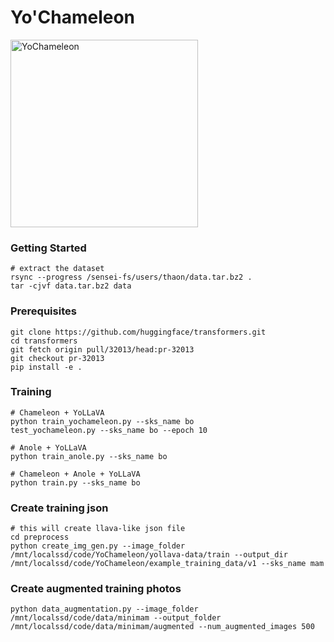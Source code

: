 # Yo'Chameleon

<img src="./images/yochameleon.png" alt="YoChameleon" width="300">

### Getting Started

```
# extract the dataset
rsync --progress /sensei-fs/users/thaon/data.tar.bz2 .
tar -cjvf data.tar.bz2 data
```

### Prerequisites

```
git clone https://github.com/huggingface/transformers.git
cd transformers
git fetch origin pull/32013/head:pr-32013
git checkout pr-32013
pip install -e .
```

### Training

```
# Chameleon + YoLLaVA
python train_yochameleon.py --sks_name bo
test_yochameleon.py --sks_name bo --epoch 10

# Anole + YoLLaVA
python train_anole.py --sks_name bo

# Chameleon + Anole + YoLLaVA
python train.py --sks_name bo
```

### Create training json

```
# this will create llava-like json file
cd preprocess
python create_img_gen.py --image_folder /mnt/localssd/code/YoChameleon/yollava-data/train --output_dir /mnt/localssd/code/YoChameleon/example_training_data/v1 --sks_name mam
```

### Create augmented training photos

```
python data_augmentation.py --image_folder /mnt/localssd/code/data/minimam --output_folder /mnt/localssd/code/data/minimam/augmented --num_augmented_images 500
```